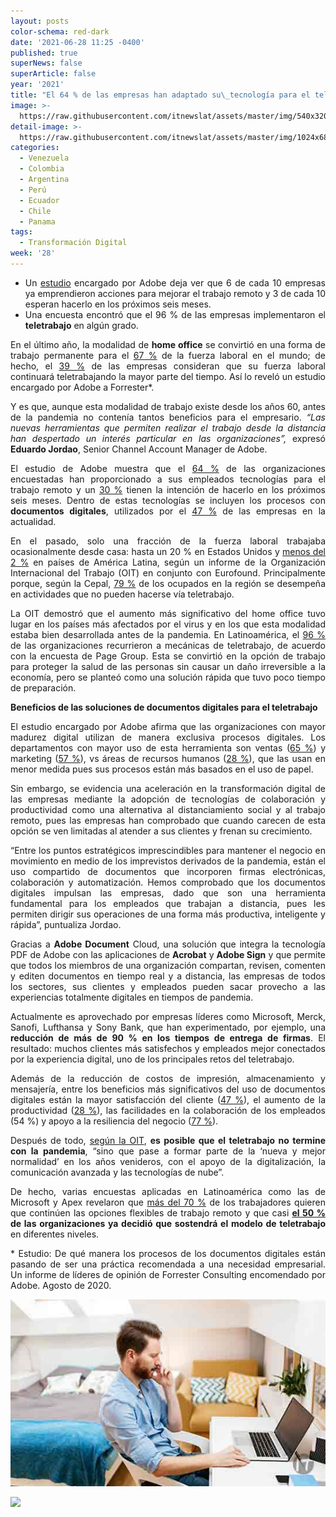 ```yaml
---
layout: posts
color-schema: red-dark
date: '2021-06-28 11:25 -0400'
published: true
superNews: false
superArticle: false
year: '2021'
title: "El 64 % de las empresas han adaptado su\_tecnología para el teletrabajo"
image: >-
  https://raw.githubusercontent.com/itnewslat/assets/master/img/540x320/Hombre-Teletrabajo-p.jpg
detail-image: >-
  https://raw.githubusercontent.com/itnewslat/assets/master/img/1024x680/Hombre-Teletrabajo-g.jpg
categories:
  - Venezuela
  - Colombia
  - Argentina
  - Perú
  - Ecuador
  - Chile
  - Panama
tags:
  - Transformación Digital
week: '28'
---
```

<ul style="text-align: justify;">
	<li>Un <a href="https://documentcloudforbusiness.com/wp-content/uploads/2021/05/Forrester-Adobe-Doc-Cloud-TLP-SP.pdf">estudio</a> encargado por Adobe deja ver que 6 de cada 10 empresas ya emprendieron acciones para mejorar el trabajo remoto y 3 de cada 10 esperan hacerlo en los próximos seis meses.</li>
	<li>Una encuesta encontró que el 96 % de las empresas implementaron el <strong>teletrabajo</strong> en algún grado.</li>
</ul>
<p style="text-align: justify;">En el último año, la modalidad de <strong>home office</strong> se convirtió en una forma de trabajo permanente para el <a href="https://documentcloudforbusiness.com/wp-content/uploads/2021/05/Forrester-Adobe-Doc-Cloud-TLP-SP.pdf">67 %</a> de la fuerza laboral en el mundo; de hecho, el <a href="https://documentcloudforbusiness.com/wp-content/uploads/2021/05/Forrester-Adobe-Doc-Cloud-TLP-SP.pdf">39 %</a> de las empresas consideran que su fuerza laboral continuará teletrabajando la mayor parte del tiempo. Así lo reveló un estudio encargado por Adobe a Forrester*.</p>
<p style="text-align: justify;">Y es que, aunque esta modalidad de trabajo existe desde los años 60, antes de la pandemia no contenía tantos beneficios para el empresario. <em>“Las nuevas herramientas que permiten realizar el trabajo desde la distancia han despertado un interés particular en las organizaciones”, </em>expresó <strong>Eduardo Jordao</strong>, Senior Channel Account Manager de Adobe.</p>
<p style="text-align: justify;">El estudio de Adobe muestra que el <a href="https://documentcloudforbusiness.com/wp-content/uploads/2021/05/Forrester-Adobe-Doc-Cloud-TLP-SP.pdf">64 %</a> de las organizaciones encuestadas han proporcionado a sus empleados tecnologías para el trabajo remoto y un <a href="https://documentcloudforbusiness.com/wp-content/uploads/2021/05/Forrester-Adobe-Doc-Cloud-TLP-SP.pdf">30 %</a> tienen la intención de hacerlo en los próximos seis meses. Dentro de estas tecnologías se incluyen los procesos con <strong>documentos digitales</strong>, utilizados por el <a href="https://documentcloudforbusiness.com/wp-content/uploads/2021/05/Forrester-Adobe-Doc-Cloud-TLP-SP.pdf">47 %</a> de las empresas en la actualidad.</p>
<p style="text-align: justify;">En el pasado, solo una fracción de la fuerza laboral trabajaba ocasionalmente desde casa: hasta un 20 % en Estados Unidos y <a href="https://www.ilo.org/wcmsp5/groups/public/---ed_protect/---protrav/---travail/documents/publication/wcms_712531.pdf">menos del 2 %</a> en países de América Latina, según un informe de la Organización Internacional del Trabajo (OIT) en conjunto con Eurofound. Principalmente porque, según la Cepal, <a href="https://www.cepal.org/sites/default/files/presentation/files/final_final_covid19_digital_26_agosto.pdf">79 %</a> de los ocupados en la región se desempeña en actividades que no pueden hacerse vía teletrabajo.</p>
<p style="text-align: justify;">La OIT demostró que el aumento más significativo del home office tuvo lugar en los países más afectados por el virus y en los que esta modalidad estaba bien desarrollada antes de la pandemia. En Latinoamérica, el <a href="https://www.michaelpage.com.co/sites/michaelpage.com.co/files/legacy/pagegroup-expectativas_y_aprendizajes_en_el_contexto_de_covid19.pdf">96 %</a> de las organizaciones recurrieron a mecánicas de teletrabajo, de acuerdo con la encuesta de Page Group. Esta se convirtió en la opción de trabajo para proteger la salud de las personas sin causar un daño irreversible a la economía, pero se planteó como una solución rápida que tuvo poco tiempo de preparación.</p>
<p style="text-align: justify;"><strong>Beneficios de las soluciones de documentos digitales para el teletrabajo</strong></p>
<p style="text-align: justify;">El estudio encargado por Adobe afirma que las organizaciones con mayor madurez digital utilizan de manera exclusiva procesos digitales. Los departamentos con mayor uso de esta herramienta son ventas (<a href="https://documentcloudforbusiness.com/wp-content/uploads/2021/05/Forrester-Adobe-Doc-Cloud-TLP-SP.pdf">65 %</a>) y marketing (<a href="https://documentcloudforbusiness.com/wp-content/uploads/2021/05/Forrester-Adobe-Doc-Cloud-TLP-SP.pdf">57 %</a>), vs áreas de recursos humanos (<a href="https://documentcloudforbusiness.com/wp-content/uploads/2021/05/Forrester-Adobe-Doc-Cloud-TLP-SP.pdf">28 %</a>), que las usan en menor medida pues sus procesos están más basados en el uso de papel.</p>
<p style="text-align: justify;">Sin embargo, se evidencia una aceleración en la transformación digital de las empresas mediante la adopción de tecnologías de colaboración y productividad como una alternativa al distanciamiento social y al trabajo remoto, pues las empresas han comprobado que cuando carecen de esta opción se ven limitadas al atender a sus clientes y frenan su crecimiento.</p>
<p style="text-align: justify;">“Entre los puntos estratégicos imprescindibles para mantener el negocio en movimiento en medio de los imprevistos derivados de la pandemia, están el uso compartido de documentos que incorporen firmas electrónicas, colaboración y automatización. Hemos comprobado que los documentos digitales impulsan las empresas, dado que son una herramienta fundamental para los empleados que trabajan a distancia, pues les permiten dirigir sus operaciones de una forma más productiva, inteligente y rápida”, puntualiza Jordao.</p>
<p style="text-align: justify;">Gracias a <strong>Adobe Document</strong> Cloud, una solución que integra la tecnología PDF de Adobe con las aplicaciones de <strong>Acrobat</strong> y <strong>Adobe Sign</strong> y que permite que todos los miembros de una organización compartan, revisen, comenten y editen documentos en tiempo real y a distancia, las empresas de todos los sectores, sus clientes y empleados pueden sacar provecho a las experiencias totalmente digitales en tiempos de pandemia.</p>
<p style="text-align: justify;">Actualmente es aprovechado por empresas líderes como Microsoft, Merck, Sanofi, Lufthansa y Sony Bank, que han experimentado, por ejemplo, una <strong>reducción de más de 90 % en los tiempos de entrega de firmas</strong>. El resultado: muchos clientes más satisfechos y empleados mejor conectados por la experiencia digital, uno de los principales retos del teletrabajo.</p>
<p style="text-align: justify;">Además de la reducción de costos de impresión, almacenamiento y mensajería, entre los beneficios más significativos del uso de documentos digitales están la mayor satisfacción del cliente (<a href="https://documentcloudforbusiness.com/wp-content/uploads/2021/05/Forrester-Adobe-Doc-Cloud-TLP-SP.pdf">47 %</a>), el aumento de la productividad (<a href="https://documentcloudforbusiness.com/wp-content/uploads/2021/05/Forrester-Adobe-Doc-Cloud-TLP-SP.pdf">28 %</a>), las facilidades en la colaboración de los empleados (54 %) y apoyo a la resiliencia del negocio (<a href="https://documentcloudforbusiness.com/wp-content/uploads/2021/05/Forrester-Adobe-Doc-Cloud-TLP-SP.pdf">77 %</a>).</p>
<p style="text-align: justify;">Después de todo, <a href="https://www.ilo.org/wcmsp5/groups/public/---ed_protect/---protrav/---travail/documents/publication/wcms_758007.pdf">según la OIT</a>, <strong>es posible que el teletrabajo no termine con la pandemia</strong>, “sino que pase a formar parte de la ‘nueva y mejor normalidad’ en los años venideros, con el apoyo de la digitalización, la comunicación avanzada y las tecnologías de nube”.</p>
<p style="text-align: justify;">De hecho, varias encuestas aplicadas en Latinoamérica como las de Microsoft y Apex revelaron que <a href="https://www.microsoft.com/en-us/worklab/work-trend-index/hybrid-work">más del 70 %</a> de los trabajadores quieren que continúen las opciones flexibles de trabajo remoto y que casi <a href="https://wayfromhome.cx/informe/"><strong>el 50 %</strong></a><strong> de las organizaciones ya decidió que sostendrá el modelo de teletrabajo</strong> en diferentes niveles.</p>
<p style="text-align: justify;">* Estudio: De qué manera los procesos de los documentos digitales están pasando de ser una práctica recomendada a una necesidad empresarial. Un informe de líderes de opinión de Forrester Consulting encomendado por Adobe. Agosto de 2020.</p>

![](https://raw.githubusercontent.com/itnewslat/assets/master/img/540x320/Hombre-Teletrabajo-p.jpg)

<img src="https://tracker.metricool.com/c3po.jpg?hash=56f88a41e39ab42c063cc51676587a04"/>
